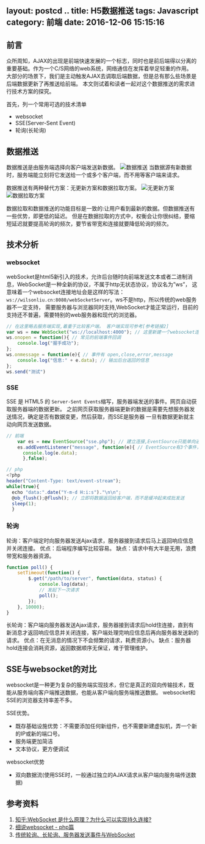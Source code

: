 layout: postcd ..
title: H5数据推送
tags: Javascript
category: 前端
date: 2016-12-06 15:15:16
---

## 前言
众所周知，AJAX的出现是前端快速发展的一个标志，同时也是前后端得以分离的重要基础。作为一个C/S网络的web系统，网络通信在发挥着举足轻重的作用。
大部分的场景下，我们是主动触发AJAX去调取后端数据，但是总有那么些场景是后端数据更新了再推送给前端。
本文则试着和读者一起对这个数据推送的需求进行技术方案的探究。

首先，列一个常用可选的技术清单
- websocket
- SSE(Server-Sent Event)
- 轮询(长轮询)
<!-- more -->
## 数据推送
数据推送是由服务端选择向客户端发送新数据。
![数据推送](//wilsonliu.cn/cdn/img/201612/eeb7c52440b693a3f9f80aaf60b61ec7.JPG)
当数据源有新数据时，服务端能立刻将它发送给一个或多个客户端，而不用等客户端来请求。

数据推送有两种替代方案：无更新方案和数据拉取方案。
![无更新方案](//wilsonliu.cn/cdn/img/201612/630894c737cdb75a199f2bf65d0fa682.JPG)
![数据拉取方案](//wilsonliu.cn/cdn/img/201612/3f586a5782af0a19eb114471f018cb61.JPG)

数据拉取和数据推送的功能目标是一致的:让用户看到最新的数据。但数据推送有一些优势，即更低的延迟。
但是在数据拉取的方式中，权衡会让你很纠结，要缩短延迟就要提高轮询的频次，要节省带宽和连接就要降低轮询的频次。
## 技术分析
### websocket
webSocket是html5新引入的技术，允许后台随时向前端发送文本或者二进制消息，WebSocket是一种全新的协议，不属于http无状态协议，协议名为”ws”，
这意味着一个websocket连接地址会是这样的写法：`ws://wilsonliu.cn:8080/webSocketServer`。ws不是http，所以传统的web服务器不一定支持，
需要服务器与浏览器同时支持,WebSocket才能正常运行，目前的支持还不普遍，需要特别的web服务器和现代的浏览器。


```Javascript
// 在这里略去服务端实现,着重于比较客户端。 客户端实现可参考[参考链接2]
var ws = new WebSocket("ws://localhost:4000"); // 这里新建一个websocket连接，ws此时是一个websocket句柄
ws.onopen = function(){ // 常见的前端事件回调
    console.log("握手成功");
};
ws.onmessage = function(e){ // 事件有 open,close,error,message
    console.log("信息:" + e.data); // 输出后台返回的信息
};
ws.send("测试")
```

### SSE
SSE 是 HTML5 的 `Server-Sent Events`缩写，服务器端发送的事件。网页自动获取服务器端的数据更新。 
之前网页获取服务器端更新的数据是需要先想服务器发送情况，确定是否有数据变更，然后获取，而SSE是服务器 一旦有数据更新就主动向网页发送数据。

```Javascript
// 前端
    var es = new EventSource("sse.php"); // 建立连接,EventSource只能单向通信，没有send函数
    es.addEventListener("message", function(e){ // EventSource有3个事件， open,error,message
      console.log(e.data);
      },false);

// php
<?php
header("Content-Type: text/event-stream"); 
while(true){
  echo "data:".date("Y-m-d H:i:s")."\n\n";
  @ob_flush();@flush(); // 立即将数据返回给客户端，而不是缓冲起来成批发送
  sleep(1); 
  }

```

### 轮询
轮询：客户端定时向服务器发送Ajax请求，服务器接到请求后马上返回响应信息并关闭连接。 
优点：后端程序编写比较容易。 
缺点：请求中有大半是无用，浪费带宽和服务器资源。 

```Javascript
function poll() {
    setTimeout(function() {
        $.get("/path/to/server", function(data, status) {
            console.log(data);
            // 发起下一次请求
            poll();
        });
    }, 10000);
}
```

长轮询：客户端向服务器发送Ajax请求，服务器接到请求后hold住连接，直到有新消息才返回响应信息并关闭连接，客户端处理完响应信息后再向服务器发送新的请求。 
优点：在无消息的情况下不会频繁的请求，耗费资源小。 
缺点：服务器hold连接会消耗资源，返回数据顺序无保证，难于管理维护。 

## SSE与websocket的对比
websocket是一种更为复杂的服务端实现技术，但它是真正的双向传输技术，既能从服务端向客户端推送数据，也能从客户端向服务端推送数据。
websocket和SSE的浏览器支持率差不多。

SSE优势。
- 既存基础设施优势：不需要添加任何新组件，也不需要新建虚拟机，弄一个新的IP或新的端口号。
- 服务端更加简洁
- 文本协议，更方便调试

websocket优势
- 双向数据流(使用SSE时，一般通过独立的AJAX请求从客户端向服务端传送数据)

## 参考资料                                                                                                                                                             
1. [知乎:WebSocket 是什么原理？为什么可以实现持久连接?](https://www.zhihu.com/question/20215561)
2. [细说websocket - php篇](http://www.barretlee.com/blog/2013/12/25/cb-websocket-with-php/)
3. [传统轮询、长轮询、服务器发送事件与WebSocket](http://blog.zhangruipeng.me/2015/10/22/Web-Connectivity/)